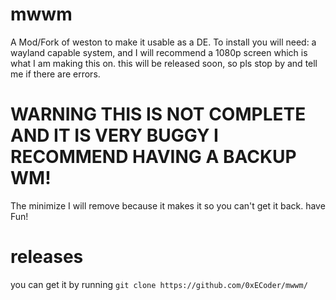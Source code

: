 # mwwm
A Mod/Fork of weston to make it usable as a DE.
To install you will need: a wayland capable system, and I will recommend a 1080p screen which is what I am making this on.
this will be released soon, so pls stop by and tell me if there are errors.
# WARNING THIS IS NOT COMPLETE AND IT IS VERY BUGGY I RECOMMEND HAVING A BACKUP WM!
The minimize I will remove because it makes it so you can't get it back. have Fun!
 # releases
   you can get it by running `git clone https://github.com/0xECoder/mwwm/`
